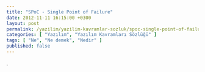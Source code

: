 ```yaml
---
title: "SPoC - Single Point of Failure"
date: 2012-11-11 16:15:00 +0300
layout: post
permalink: /yazilim/yazilim-kavramlar-sozluk/spoc-single-point-of-failure
categories: [ "Yazılım", "Yazılım Kavramları Sözlüğü" ]
tags: [ "Ne", "Ne demek", "Nedir" ]
published: false
---
```


.
